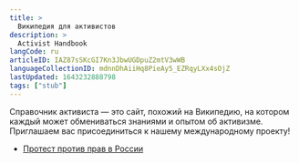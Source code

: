 ```yaml
---
title: >
  Википедия для активистов
description: >
  Activist Handbook
langCode: ru
articleID: IAZ87sSKcGI7Kn3JbwUGDpuZ2mtV3wWB
languageCollectionID: mdnnDhAiiHq8PieAy5_EZRqyLXx4sOjZ
lastUpdated: 1643232888798
tags: ["stub"]
---
```


Справочник активиста — это сайт, похожий на Википедию, на котором каждый может обмениваться знаниями и опытом об активизме. Приглашаем вас присоединиться к нашему международному проекту!

-   [Протест против прав в России](/ru/)